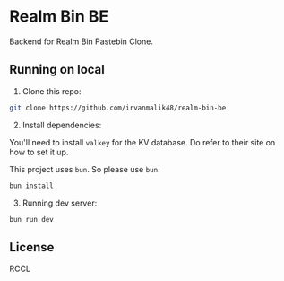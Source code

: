 # Realm Bin BE

Backend for Realm Bin Pastebin Clone.

## Running on local

1. Clone this repo:

```bash
git clone https://github.com/irvanmalik48/realm-bin-be
```

2. Install dependencies:

You'll need to install `valkey` for the KV database. Do refer to their site on how to set it up.

This project uses `bun`. So please use `bun`.

```bash
bun install
```

3. Running dev server:

```bash
bun run dev
```

## License

RCCL
